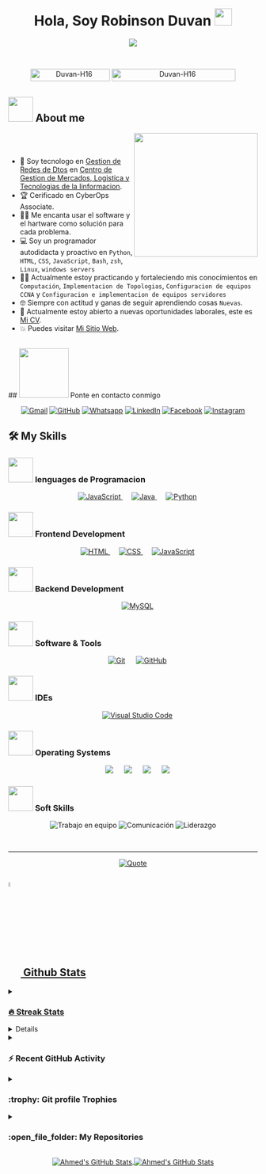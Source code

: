   <h1 align="center">Hola, Soy Robinson Duvan <img src="https://media.giphy.com/media/hvRJCLFzcasrR4ia7z/giphy.gif" width="35"></h1>
<p align="center">
  <a href="https://github.com/DenverCoder1/readme-typing-svg">
    <img src="https://readme-typing-svg.herokuapp.com?font=Time+New+Roman&color=%23C8BE25&size=25&center=true&vCenter=true&width=600&height=100&lines=Tecnologo+En+Redes+Duvan-H16;Gestion+de+Redes+de+Datos;Cyber+Security;Creacion+de+VLANs;Capasitado+en+CCNA;Instervencion+de+Redes;Cableado+Estructurado;Programacion+en+diferentes+lenguages">
  </a>
</p>

<br>

<p align="center">
  <img src="https://komarev.com/ghpvc/?username=Duvan-H16&label=Profile%20views&color=0047AB&style=plastic?" alt="Duvan-H16" height=25px, width=160px/>
  <a href = "https://commits.top/egypt.html" target="_blank">
    <img src="https://enfsgag3ayy6w9q.m.pipedream.net/&style=plastic" alt="Duvan-H16" target="_blank" height=25px, width=250px/>
  </a>
</p>

## <picture><img src = "https://github.com/7oSkaaa/7oSkaaa/blob/main/Images/about_me.gif?raw=true" width = 50px></picture> About me

<picture> <img align="right" src="https://github.com/7oSkaaa/7oSkaaa/blob/main/Images/Right_Side.gif?raw=true" width = 250px></picture>

<br><br>

- :school: Soy tecnologo en [Gestion de Redes de Dtos](https://sofiaplus-edu.com/courses/tecnologo-en-gestion-de-redes-de-datos/) en [Centro de Gestion de Mercados, Logistica y Tecnologias de la Iinformacion](https://mercadoslogisticaytecnologia.blogspot.com/).
- :trophy: Cerificado en CyberOps Associate.
- :technologist: Me encanta usar el software y el hartware como solución para cada problema.
- :computer: Soy un programador autodidacta y proactivo en `Python`, `HTML`, `CSS`, `JavaScript`, `Bash`, `zsh`, `Linux`, `windows servers`
- :student: Actualmente estoy practicando y fortaleciendo mis conocimientos en `Computación`, `Implementacion de Topologias`, `Configuracion de equipos CCNA` y `Configuracion e implementacion de equipos servidores`
- :nerd_face: Siempre con actitud y ganas de seguir aprendiendo cosas `Nuevas`.
- :thinking: Actualmente estoy abierto a nuevas oportunidades laborales, este es [Mi CV](linkedin.com/in/robinson-herrera-569918204).
- :boom: Puedes visitar [Mi Sitio Web](https://systemsandsolutionsit.github.io/).
<br>
<!--
## <picture> <img src="https://github.com/7oSkaaa/7oSkaaa/blob/main/Images/competitive_programming_profile.png?raw=true" width=40> </picture> Mis perfiles de programación
<p align="center">
  <a href="https://codeforces.com/profile/7oSkaaa"><img src="https://img.icons8.com/external-tal-revivo-shadow-tal-revivo/50/000000/external-codeforces-programming-competitions-and-contests-programming-community-logo-shadow-tal-revivo.png" alt="Code Forces"/></a>
  <a href="https://leetcode.com/7oSkaa/"><img src="https://img.icons8.com/external-tal-revivo-shadow-tal-revivo/50/000000/external-level-up-your-coding-skills-and-quickly-land-a-job-logo-shadow-tal-revivo.png" alt="LeetCode"/></a>
  <a href="https://atcoder.jp/users/ahmed_7oSkaa"><img src="https://i.ibb.co/Q9WSjDB/logo.png" alt="AtCoder" width=60px/></a>
  <a href="https://www.codechef.com/users/ahmed_7oskaa"><img src="https://img.icons8.com/color/50/000000/codechef.png" alt="Code Chef"/></a>
  <a href="https://icpc.global/ICPCID/IW0X0CTD0ZV9"><img src="https://i.ibb.co/6J0r7rW/Daco-5610880.png" alt="ICPC Global" width=60px /></a>
  <a href="https://www.codingame.com/profile/e5e56c7585fda3b457056b85180a4d636850344"><img src="https://i.ibb.co/1MRppTC/codingame-1.png" alt="Codingame" width="100" height="50"></a>
</p>
-->
## <picture> <img src="https://github.com/7oSkaaa/7oSkaaa/blob/main/Images/Connect-with-me.gif?raw=true" width="100px"> </picture> Ponte en contacto conmigo
<p align="center">
  <a href="mailto:robinson.duvan2016@gmail.com"><img img src="https://img.shields.io/badge/gmail-%23EA4335.svg?style=plastic&logo=gmail&logoColor=white" alt="Gmail"/></a>
  <a href="https://github.com/Duvan-H16"><img src="https://img.shields.io/badge/github-%23181717.svg?style=plastic&logo=github&logoColor=white" alt="GitHub"/></a>
  <a href="https://wa.me/+573192735630"><img src="https://img.shields.io/badge/whatsapp-%2325D366.svg?style=plastic&logo=whatsapp&logoColor=white" alt="Whatsapp"/></a>
  <a href="https://www.linkedin.com/in/robinson-herrera-569918204/"><img src="https://img.shields.io/badge/linkedin-%230A66C2.svg?style=plastic&logo=linkedin&logoColor=white" alt="LinkedIn"/></a>
  <a href="https://www.facebook.com/share/1Ao4jkEN6r/"><img src="https://img.shields.io/badge/facebook-%231877F2.svg?style=plastic&logo=facebook&logoColor=white" alt="Facebook"/></a>
  <a href="https://www.instagram.com/robinson_duvan?igsh=YnM3bDB2dnBkcTVh"><img src="https://img.shields.io/badge/instagram-%23E4405F.svg?style=plastic&logo=instagram&logoColor=white" alt="Instagram"/></a>
  <!--<a href="https://msng.link/o/?ahmed.7oskaa=sc"><img src="https://img.shields.io/badge/snapchat-%23FFFC00.svg?style=plastic&logo=snapchat&logoColor=black" alt="Snap Chat"/></a>-->
</p>

## 🛠️ My Skills

### <picture> <img src="https://github.com/7oSkaaa/7oSkaaa/blob/main/Images/Programming_Languages.gif?raw=true" width=50px> </picture> lenguages de Programacion
<p align="center">
  &emsp;
  <a href="https://developer.mozilla.org/en-US/docs/Web/JavaScript" target="_blank"> 
     <img alt="JavaScript" src="https://img.shields.io/badge/JavaScript%20-%23F7DF1E.svg?style=plastic&logo=javascript&logoColor=black">
   </a>
  &emsp;
  <a href="https://www.java.com" target="_blank"> 
    <img alt="Java" src="https://img.shields.io/badge/Java-%23007396.svg?style=plastic&logo=java&logoColor=white">
  </a>
  &emsp;
   <a href="https://www.python.org" target="_blank">
    <img alt="Python" src="https://img.shields.io/badge/Python%20-%2314354C.svg?style=plastic&logo=python&logoColor=white">
  </a>
</p>

### <picture> <img src="https://github.com/7oSkaaa/7oSkaaa/blob/main/Images/Front_End.gif?raw=true" width=50px> </picture> Frontend Development
<p align="center">
  &emsp; 
  <a href="https://www.w3.org/html/" target="_blank"> 
   <img alt="HTML" src="https://img.shields.io/badge/HTML5%20-%23E34F26.svg?style=plastic&logo=html5&logoColor=white">
  </a>   
  &emsp;
  <a href="https://www.w3schools.com/css/" target="_blank">
    <img alt="CSS" src="https://img.shields.io/badge/CSS%20-%231572B6.svg?style=plastic&logo=css3&logoColor=white">
  </a> 
  &emsp;
  <a href="https://developer.mozilla.org/en-US/docs/Web/JavaScript" target="_blank"> 
     <img alt="JavaScript" src="https://img.shields.io/badge/JavaScript%20-%23F7DF1E.svg?style=plastic&logo=javascript&logoColor=black">
   </a>
</p>

### <picture> <img src="https://github.com/7oSkaaa/7oSkaaa/blob/main/Images/Back_End.gif?raw=true" width=50px> </picture> Backend Development
<p align="center">
  &emsp; 
  <a href="https://www.mysql.com/" target="_blank">
    <img alt="MySQL" src="https://img.shields.io/badge/MySQL-%2300f.svg?style=plastic&logo=mysql&logoColor=white">
  </a>
</p>

### <picture> <img src = "https://github.com/7oSkaaa/7oSkaaa/blob/main/Images/Software_Tools.gif?raw=true" width = 50px>  </picture> Software & Tools
<p align="center">
  &emsp;
    <a href="#"><img alt="Git" src="https://img.shields.io/badge/Git%20-%23F05033.svg?style=plastic&logo=git&logoColor=white"></a>
  &emsp;
    <a href="#"><img alt="GitHub" src="https://img.shields.io/badge/github-%23181717.svg?style=plastic&logo=github&logoColor=white"></a>
</p>

 ### <picture> <img src = "https://github.com/7oSkaaa/7oSkaaa/blob/main/Images/IDEs.gif?raw=true" width = 50px>  </picture> IDEs
 
<p align="center">
  &emsp;
    <a href="#"><img alt="Visual Studio Code" src="https://img.shields.io/badge/Visual%20Studio%20Code-0078d7.svg?style=plastic&logo=visual-studio-code&logoColor=white"></a>

 ### <picture> <img src = "https://github.com/7oSkaaa/7oSkaaa/blob/main/Images/OS.gif?raw=true" width = 50px>  </picture> Operating Systems
 
<p align="center">
  &emsp;
    <a href="#"><img src="https://img.shields.io/badge/Linux-FCC624?style=plastic&logo=linux&logoColor=black"></a>
  &emsp;
    <a href="#"><img src="https://img.shields.io/badge/Ubuntu-E95420?style=plastic&logo=ubuntu&logoColor=white"></a>
  &emsp;
    <a href="#"><img src="https://img.shields.io/badge/Windows-0078D6?style=plastic&logo=windows&logoColor=white"></a>
  &emsp;
    <a href="#"><img src="https://img.shields.io/badge/manjaro-%2335BF5C.svg?&style=plastic&logo=manjaro&logoColor=white" /></a>

### <picture> <img src="https://github.com/7oSkaaa/7oSkaaa/blob/main/Images/Soft_Skills.gif?raw=true" width=50px> </picture> Soft Skills
<p align="center">
  <img src="https://img.shields.io/badge/Trabajo%20en%20equipo-%2335B3A7.svg?style=plastic" alt="Trabajo en equipo"/>
    <img src="https://img.shields.io/badge/Comunicación-%23FF8C00.svg?style=plastic" alt="Comunicación"/>
  <img src="https://img.shields.io/badge/Liderazgo-%2333A1FD.svg?style=plastic" alt="Liderazgo"/>
</p>

<br> 

---

<p align = "center">
	<a href="https://github.com/piyushsuthar/github-readme-quotes"> <img alt = "Quote" src="https://quotes-github-readme.vercel.app/api?type=horizontal&theme=tokyonight&quoteCategory=famous-quotes">
</p>

## <img src="https://media1.giphy.com/media/v1.Y2lkPTc5MGI3NjExYzFhYzJkMmQ2MWQ3ZGY3MDhjZTE3MDI2Mzk3NzE1OWQyZTRlMmYwMCZjdD1z/iY8CRBdQXODJSCERIr/giphy.gif" width=5% valign="bottom"> Github Stats

<details><summary><h3> 🔥 Streak Stats</h3></summary>

----

<p align="center"><img src="https://github-readme-streak-stats.herokuapp.com/?user=Duvan-H16&theme=tokyonight_duo" alt="Duvan-H16" /></p>

</details>
  
<details><summary><h3>💻 GitHub Profile Stats</h3></summary>

----

<p align="center">
    <a href="https://github.com/anuraghazra/github-readme-stats">
	    <img alt="Duvan-H16's Github Stats" src="https://github-readme-stats.vercel.app/api?username=Duvan-H16&show_icons=true&count_private=true&locale=en&theme=tokyonight&layout=compact" height="230px"/></a>
	  <img src="https://github-readme-stats.vercel.app/api/top-langs?username=Duvan-H16&langs_count=10&show_icons=true&locale=en&theme=tokyonight" alt="Duvan-H16" height="230px"/>
<br/>

  <b>Note:</b> Top languages is only a metric of the languages my public code consists of and doesn't reflect experience or skill level.
  </p>
</details>

<details><summary><h3>⚡ Recent GitHub Activity</h3></summary>

----
	
<img src="https://github-readme-activity-graph.vercel.app/graph?username=Duvan-H16&bg_color=1a1b27&color=aa82d9&line=628edb&point=64bfaf&area=true&hide_border=true)(https://github.com/ashutosh00710/github-readme-activity-graph)">
 
</details>

<details><summary> <h3> :trophy: Git profile Trophies </h3></summary>

----

<p align="center"> <a href="https://github.com/ryo-ma/github-profile-trophy"><img src="https://github-profile-trophy.vercel.app/?username=Duvan-H16&layout=compact&theme=tokyonight&column=4&margin-w=15&margin-h=15" alt="Duvan-H16" /></a> </p>

</details>
	
<details><summary><h3> :open_file_folder: My Repositories </h3></summary>

----

<div>
  <p align="center">
	<a href="https://github.com/Duvan-H16/LeetCode_DailyChallenge_2023">
      		<img src="https://github-readme-stats.vercel.app/api/pin/?username=Duvan-H16&repo=LeetCode_DailyChallenge_2023&theme=tokyonight" alt="GitHub Stats" />
    	</a>
	<a href="https://github.com/Duvan-H16/Ahmed-Hossam">
      		<img src="https://github-readme-stats.vercel.app/api/pin/?username=Duvan-H16&repo=Ahmed-Hossam&theme=tokyonight" alt="GitHub Stats" />
    	</a>
    	<a href="https://github.com/Duvan-H16/Strees_Testing">
      		<img src="https://github-readme-stats.vercel.app/api/pin/?username=Duvan-H16&repo=Strees_Testing&theme=tokyonight" alt="GitHub Stats" />
    	</a>
    	<a href="https://github.com/Duvan-H16/CP-Templates">
      		<img src="https://github-readme-stats.vercel.app/api/pin/?username=Duvan-H16&repo=CP-Templates&theme=tokyonight" alt="GitHub Stats" />
    	</a>
    	<a href="https://github.com/Duvan-H16/Codeforces-Polygon-Template">
      		<img src="https://github-readme-stats.vercel.app/api/pin/?username=Duvan-H16&repo=Codeforces-Polygon-Template&theme=tokyonight" alt="GitHub Stats" />
    	</a>
	<a href="https://github.com/Duvan-H16/Some-Linux-Commands">
      		<img src="https://github-readme-stats.vercel.app/api/pin/?username=Duvan-H16&repo=Some-Linux-Commands&theme=tokyonight" alt="GitHub Stats" />
    	</a>
	<a href="https://github.com/Duvan-H16/Shorten-Link">
      		<img src="https://github-readme-stats.vercel.app/api/pin/?username=Duvan-H16&repo=Shorten-Link&theme=tokyonight" alt="GitHub Stats" />
    	</a>
	<a href="https://github.com/Duvan-H16/7oSkaaa">
      		<img src="https://github-readme-stats.vercel.app/api/pin/?username=Duvan-H16&repo=7oSkaaa&theme=tokyonight" alt="GitHub Stats" />
    	</a>
	<a href="https://github.com/Duvan-H16/Competitive-Programming-Session-Content">
      		<img src="https://github-readme-stats.vercel.app/api/pin/?username=Duvan-H16&repo=Competitive-Programming-Session-Content&theme=tokyonight" alt="GitHub Stats" />
    	</a>
	<a href="https://github.com/Duvan-H16/VS-Code-for-CP">
      		<img src="https://github-readme-stats.vercel.app/api/pin/?username=Duvan-H16&repo=VS-Code-for-CP&theme=tokyonight" alt="GitHub Stats" />
    	</a>
	<a href="https://github.com/Duvan-H16/Sorting-Algorithms">
      		<img src="https://github-readme-stats.vercel.app/api/pin/?username=Duvan-H16&repo=Sorting-Algorithms&theme=tokyonight" alt="GitHub Stats" />
    	</a>
	<a href="https://github.com/Duvan-H16/board-link-generator">
      		<img src="https://github-readme-stats.vercel.app/api/pin/?username=Duvan-H16&repo=board-link-generator&theme=tokyonight" alt="GitHub Stats" />
    	</a>
	<a href="https://github.com/Duvan-H16/Tic-Tac-Toe-GUI">
      		<img src="https://github-readme-stats.vercel.app/api/pin/?username=Duvan-H16&repo=Tic-Tac-Toe-GUI&theme=tokyonight" alt="GitHub Stats" />
    	</a>
	<a href="https://github.com/Duvan-H16/PhoneBook-System">
      		<img src="https://github-readme-stats.vercel.app/api/pin/?username=Duvan-H16&repo=PhoneBook-System&theme=tokyonight" alt="GitHub Stats" />
    	</a>
	<a href="https://github.com/Duvan-H16/Codeforces-Sheet-Generator">
      		<img src="https://github-readme-stats.vercel.app/api/pin/?username=Duvan-H16&repo=Codeforces-Sheet-Generator&theme=tokyonight" alt="GitHub Stats" />
    	</a>
	<a href="https://github.com/Duvan-H16/CP-Calendar">
      		<img src="https://github-readme-stats.vercel.app/api/pin/?username=Duvan-H16&repo=CP-Calendar&theme=tokyonight" alt="GitHub Stats" />
    	</a>
	<a href="https://github.com/Duvan-H16/Codeforces-Friends-Script">
      		<img src="https://github-readme-stats.vercel.app/api/pin/?username=Duvan-H16&repo=Codeforces-Friends-Script&theme=tokyonight" alt="GitHub Stats" />
    	</a>
	<a href="https://github.com/Duvan-H16/vJudge-Board-Scrapper">
      		<img src="https://github-readme-stats.vercel.app/api/pin/?username=Duvan-H16&repo=vJudge-Board-Scrapper&theme=tokyonight" alt="GitHub Stats" />
    	</a>
	<a href="https://github.com/Duvan-H16/CP-Templates-Snippets">
      		<img src="https://github-readme-stats.vercel.app/api/pin/?username=Duvan-H16&repo=CP-Templates-Snippets&theme=tokyonight" alt="GitHub Stats" />
    	</a>
	<a href="https://github.com/Duvan-H16/Udemy-Website">
      		<img src="https://github-readme-stats.vercel.app/api/pin/?username=Duvan-H16&repo=Udemy-Website&theme=tokyonight" alt="GitHub Stats" />
    	</a>
  </p>
</div>
</details>


<p align="center">
  <a href="https://github.com/7oSkaaa">
    <img align="center" src="https://github-readme-stats.vercel.app/api?username=7oSkaaa&show_icons=true&count_private=true&hide=prs&theme=highcontrast" alt="Ahmed's GitHub Stats" />
  </a>
  <a href="https://github.com/7oSkaaa">
    <img align="center" src="https://github-readme-stats.vercel.app/api/top-langs/?username=7oSkaaa&layout=compact&langs_count=10&theme=highcontrast" alt="Ahmed's GitHub Stats" />
  </a>
</p>
